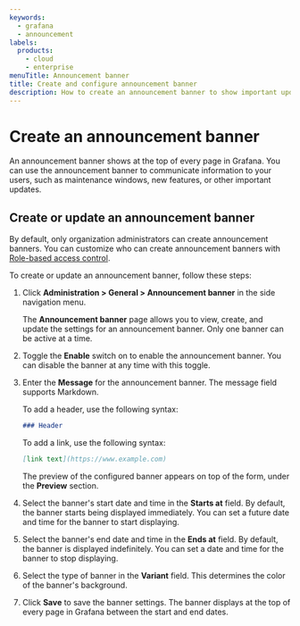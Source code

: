 ```yaml
---
keywords:
  - grafana
  - announcement
labels:
  products:
    - cloud
    - enterprise
menuTitle: Announcement banner
title: Create and configure announcement banner
description: How to create an announcement banner to show important updates and information at the top of every Grafana page.
---
```


# Create an announcement banner

An announcement banner shows at the top of every page in Grafana. You can use the announcement banner to communicate information to your users, such as maintenance windows, new features, or other important updates.

## Create or update an announcement banner

By default, only organization administrators can create announcement banners. You can customize who can create announcement banners with [Role-based access control](/docs/grafana/<GRAFANA_VERSION>/administration/roles-and-permissions/access-control/).

To create or update an announcement banner, follow these steps:

1. Click **Administration > General > Announcement banner** in the side navigation menu.

   The **Announcement banner** page allows you to view, create, and update the settings for an announcement banner.
   Only one banner can be active at a time.

1. Toggle the **Enable** switch on to enable the announcement banner.
   You can disable the banner at any time with this toggle.
1. Enter the **Message** for the announcement banner.
   The message field supports Markdown.

   To add a header, use the following syntax:

   ```markdown
   ### Header
   ```

   To add a link, use the following syntax:

   ```markdown
   [link text](https://www.example.com)
   ```

   The preview of the configured banner appears on top of the form, under the **Preview** section.

1. Select the banner's start date and time in the **Starts at** field.
   By default, the banner starts being displayed immediately.
   You can set a future date and time for the banner to start displaying.
1. Select the banner's end date and time in the **Ends at** field.
   By default, the banner is displayed indefinitely.
   You can set a date and time for the banner to stop displaying.
1. Select the type of banner in the **Variant** field.
   This determines the color of the banner's background.
1. Click **Save** to save the banner settings.
   The banner displays at the top of every page in Grafana between the start and end dates.
